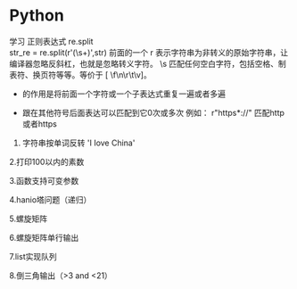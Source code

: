 # Python
学习
正则表达式
re.split   
str_re = re.split(r'(\s+)',str)
前面的一个 r 表示字符串为非转义的原始字符串，让编译器忽略反斜杠，也就是忽略转义字符。
\s 匹配任何空白字符，包括空格、制表符、换页符等等。等价于 [ \f\n\r\t\v]。
+  的作用是将前面一个字符或一个子表达式重复一遍或者多遍

*  跟在其他符号后面表达可以匹配到它0次或多次 
例如： r"https*://"  匹配http或者https

1. 字符串按单词反转 'I Iove China'

2.打印100以内的素数

3.函数支持可变参数


4.hanio塔问题（递归）

5.螺旋矩阵

6.螺旋矩阵单行输出

7.list实现队列

8.倒三角输出（>3 and <21）



